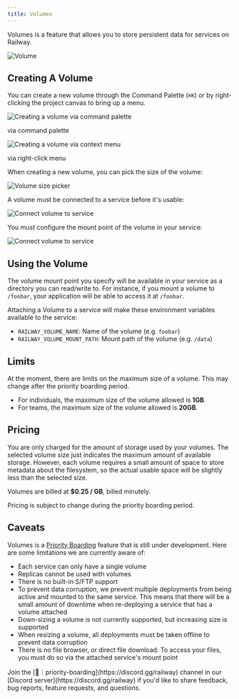 ```yaml
---
title: Volumes
---
```


<PriorityBoardingBanner />

Volumes is a feature that allows you to store persistent data for services on Railway.

<Image
    layout="intrinsic"
    quality={100}
    width={824}
    height={654}
    src="https://res.cloudinary.com/railway/image/upload/v1687540596/docs/volumes/volumes_su6dly.png"
    alt="Volume"
/>

## Creating A Volume

You can create a new volume through the Command Palette (`⌘K`)
or by right-clicking the project canvas to bring up a menu.

<div style={{ display: 'flex', flexDirection: 'row', gap: '5px' }}>
    <div>
        <Image
            layout="intrinsic"
            quality={100}
            width={1118}
            height={476}
            src="https://res.cloudinary.com/railway/image/upload/v1687539860/docs/volumes/creating-volume-cmdk_w3wsv1.png"
            alt="Creating a volume via command palette"
        />
        <p style={{ marginTop: '-0.2em', fontSize: '0.8em', opacity: '0.6' }}>via command palette</p>
    </div>
    <div>
        <Image
            layout="intrinsic"
            quality={100}
            width={582}
            height={476}
            src="https://res.cloudinary.com/railway/image/upload/v1687539860/docs/volumes/creating-volume-menu_lqax4n.png"
            alt="Creating a volume via context menu"
        />
        <p style={{ marginTop: '-0.2em', fontSize: '0.8em', opacity: '0.6' }}>via right-click menu</p>
    </div>
</div>

When creating a new volume, you can pick the size of the volume:

<Image
    layout="intrinsic"
    quality={100}
    width={1088}
    height={656}
    src="https://res.cloudinary.com/railway/image/upload/v1687541236/docs/volumes/volume-size-picker_vdsmmk.png"
    alt="Volume size picker"
/>

A volume must be connected to a service before it's usable:

<Image
    layout="intrinsic"
    quality={100}
    width={1148}
    height={524}
    src="https://res.cloudinary.com/railway/image/upload/v1687542048/docs/volumes/connect-volume-to-service_ao4s5h.png"
    alt="Connect volume to service"
/>

You must configure the mount point of the volume in your service:

<Image
    layout="intrinsic"
    quality={100}
    width={1136}
    height={400}
    src="https://res.cloudinary.com/railway/image/upload/v1687542048/docs/volumes/mount-point_kedfak.png"
    alt="Connect volume to service"
/>

## Using the Volume

The volume mount point you specify will be available in your service as a
directory you can read/write to. For instance, if you mount a volume to
`/foobar`, your application will be able to access it at `/foobar`.

Attaching a Volume to a service will make these environment variables available
to the service:

- `RAILWAY_VOLUME_NAME`: Name of the volume (e.g. `foobar`)
- `RAILWAY_VOLUME_MOUNT_PATH`: Mount path of the volume (e.g. `/data`)

## Limits

At the moment, there are limits on the maximum size of a volume. This may change
after the priority boarding period.

- For individuals, the maximum size of the volume allowed is **1GB**.
- For teams, the maximum size of the volume allowed is **20GB**.

## Pricing

You are only charged for the amount of storage used by your volumes. The
selected volume size just indicates the maximum amount of available storage.
However, each volume requires a small amount of space to store metadata about
the filesystem, so the actual usable space will be slightly less than the
selected size.

Volumes are billed at **$0.25 / GB**, billed minutely.

Pricing is subject to change during the priority boarding period.

## Caveats

Volumes is a [Priority Boarding](/reference/priority-boarding) feature that
is still under development. Here are some limitations we are currently aware
of:

- Each service can only have a single volume
- Replicas cannot be used with volumes
- There is no built-in S/FTP support
- To prevent data corruption, we prevent multiple deployments from being active
  and mounted to the same service. This means that there will be a small amount
  of downtime when re-deploying a service that has a volume attached
- Down-sizing a volume is not currently supported, but increasing size is supported
- When resizing a volume, all deployments must be taken offline to prevent data
  corruption
- There is no file browser, or direct file download. To access your files,
  you must do so via the attached service's mount point

<Banner variant="info">
Join the [🚅｜priority-boarding](https://discord.gg/railway) channel in our
[Discord server](https://discord.gg/railway) if you'd like to share feedback,
bug reports, feature requests, and questions.
</Banner>
